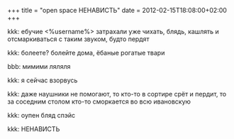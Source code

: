 +++
title = "open space НЕНАВИСТЬ"
date = 2012-02-15T18:08:00+02:00
+++

kkk: ебучие &lt;%username%&gt; затрахали уже чихать, блядь, кашлять и отсмаркиваться с таким звуком, будто пердят

kkk: болеете? болейте дома, ёбаные рогатые твари

bbb: мимими ляляля

kkk: я сейчас взорвусь

kkk: даже наушники не помогают, то кто-то в сортире срёт и пердит, то за соседним столом кто-то сморкается во всю ивановскую

kkk: оупен бляд спэйс

kkk: НЕНАВИСТЬ


